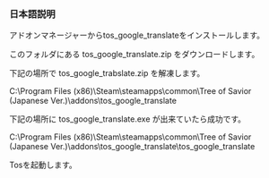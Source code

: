### 日本語説明

アドオンマネージャーからtos_google_translateをインストールします。

このフォルダにある tos_google_translate.zip をダウンロードします。

下記の場所で tos_google_trabslate.zip を解凍します。

C:\Program Files (x86)\Steam\steamapps\common\Tree of Savior (Japanese Ver.)\addons\tos_google_translate

下記の場所に tos_google_translate.exe が出来ていたら成功です。

C:\Program Files (x86)\Steam\steamapps\common\Tree of Savior (Japanese Ver.)\addons\tos_google_translate\tos_google_translate

Tosを起動します。

